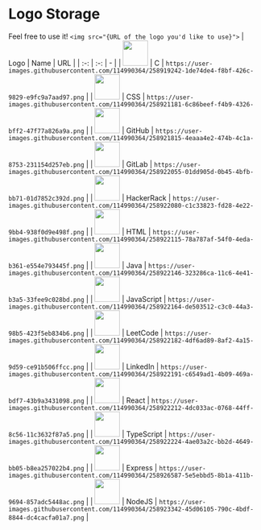 # Logo Storage
Feel free to use it! `<img src="{URL of the logo you'd like to use}">`
| Logo | Name | URL |
| :-: | :-: | - |
| <img height="50" width=auto src="https://github.com/PhotKosee/icon-storage/assets/114990364/1de74de4-f8bf-426c-9829-e9fc9a7aad97"> | C | `https://user-images.githubusercontent.com/114990364/258919242-1de74de4-f8bf-426c-9829-e9fc9a7aad97.png` |
| <img height="50" width=auto src="https://github.com/PhotKosee/icon-storage/assets/114990364/6c86beef-f4b9-4326-bff2-47f77a826a9a"> | CSS | `https://user-images.githubusercontent.com/114990364/258921181-6c86beef-f4b9-4326-bff2-47f77a826a9a.png` |
| <img height="50" width=auto src="https://github.com/PhotKosee/icon-storage/assets/114990364/4eaaa4e2-474b-4c1a-8753-231154d257eb"> | GitHub | `https://user-images.githubusercontent.com/114990364/258921815-4eaaa4e2-474b-4c1a-8753-231154d257eb.png` |
| <img height="50" width=auto src="https://github.com/PhotKosee/icon-storage/assets/114990364/01dd905d-0b45-4bfb-bb71-01d7852c392d"> | GitLab | `https://user-images.githubusercontent.com/114990364/258922055-01dd905d-0b45-4bfb-bb71-01d7852c392d.png` |
| <img height="50" width=auto src="https://github.com/PhotKosee/icon-storage/assets/114990364/c1c33823-fd28-4e22-9bb4-938f0d9e498f"> | HackerRack | `https://user-images.githubusercontent.com/114990364/258922080-c1c33823-fd28-4e22-9bb4-938f0d9e498f.png` |
| <img height="50" width=auto src="https://github.com/PhotKosee/icon-storage/assets/114990364/78a787af-54f0-4eda-b361-e554e793445f"> | HTML | `https://user-images.githubusercontent.com/114990364/258922115-78a787af-54f0-4eda-b361-e554e793445f.png` |
| <img height="50" width=auto src="https://github.com/PhotKosee/icon-storage/assets/114990364/323286ca-11c6-4e41-b3a5-33fee9c028bd"> | Java | `https://user-images.githubusercontent.com/114990364/258922146-323286ca-11c6-4e41-b3a5-33fee9c028bd.png` |
| <img height="50" width=auto src="https://github.com/PhotKosee/icon-storage/assets/114990364/de503512-c3c0-44a3-98b5-423f5eb834b6"> | JavaScript | `https://user-images.githubusercontent.com/114990364/258922164-de503512-c3c0-44a3-98b5-423f5eb834b6.png` |
| <img height="50" width=auto src="https://github.com/PhotKosee/icon-storage/assets/114990364/4df6ad89-8af2-4a15-9d59-ce91b506ffcc"> | LeetCode | `https://user-images.githubusercontent.com/114990364/258922182-4df6ad89-8af2-4a15-9d59-ce91b506ffcc.png` |
| <img height="50" width=auto src="https://github.com/PhotKosee/icon-storage/assets/114990364/c6549ad1-4b09-469a-bdf7-43b9a3431098"> | LinkedIn | `https://user-images.githubusercontent.com/114990364/258922191-c6549ad1-4b09-469a-bdf7-43b9a3431098.png` |
| <img height="50" width=auto src="https://github.com/PhotKosee/icon-storage/assets/114990364/4dc033ac-0768-44ff-8c56-11c3632f87a5"> | React | `https://user-images.githubusercontent.com/114990364/258922212-4dc033ac-0768-44ff-8c56-11c3632f87a5.png` |
| <img height="50" width=auto src="https://github.com/PhotKosee/icon-storage/assets/114990364/4ae03a2c-bb2d-4649-bb05-b8ea257022b4"> | TypeScript | `https://user-images.githubusercontent.com/114990364/258922224-4ae03a2c-bb2d-4649-bb05-b8ea257022b4.png` |
| <img height="50" src="https://github.com/PhotKosee/icon-storage/assets/114990364/5e5ebbd5-8b1a-411b-9694-857adc5448ac"> | Express | `https://user-images.githubusercontent.com/114990364/258926587-5e5ebbd5-8b1a-411b-9694-857adc5448ac.png` |
| <img height="50" src="https://github.com/PhotKosee/icon-storage/assets/114990364/45d06105-790c-4bdf-8844-dc4cacfa01a7"> | NodeJS | `https://user-images.githubusercontent.com/114990364/258923342-45d06105-790c-4bdf-8844-dc4cacfa01a7.png` |

